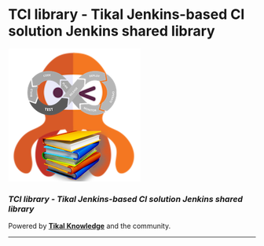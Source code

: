 # TCI library - Tikal Jenkins-based CI solution Jenkins shared library
![tci-library](src/resources/images/tci-library.png)

### ***TCI library - Tikal Jenkins-based CI solution Jenkins shared library***

Powered by **[Tikal Knowledge](http://www.tikalk.com)** and the community.
<hr/>

